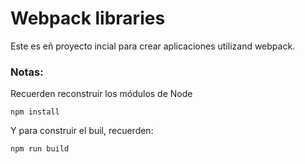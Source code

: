 # Webpack libraries

Este es eñ proyecto incial para crear aplicaciones utilizand webpack.

### Notas:

Recuerden reconstruir los módulos de Node
```
npm install
```

Y para construir el buil, recuerden:
```
npm run build 
```